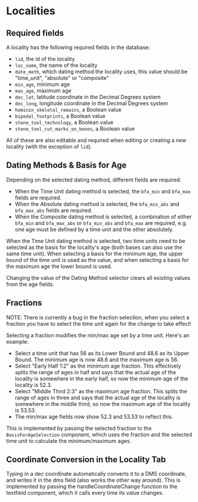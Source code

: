 # Localities

## Required fields

A locality has the following required fields in the database:

- `lid`, the id of the locality
- `loc_name`, the name of the locality
- `date_meth`, which dating method the locality uses, this value should be "time_unit", "absolute" or "composite"
- `min_age`, minimum age
- `max_age`, maximum age
- `dec_lat`, latitude coordinate in the Decimal Degrees system
- `dec_long`, longitude coordinate in the Decimal Degrees system
- `hominin_skeletal_remains`, a Boolean value
- `bipedal_footprints`, a Boolean value
- `stone_tool_technology`, a Boolean value
- `stone_tool_cut_marks_on_bones`, a Boolean value

All of these are also editable and required when editing or creating a new locality (with the exception of `lid`).

## Dating Methods & Basis for Age

Depending on the selected dating method, different fields are required:

- When the Time Unit dating method is selected, the `bfa_min` and `bfa_max` fields are required.
- When the Absolute dating method is selected, the `bfa_min_abs` and `bfa_max_abs` fields are required.
- When the Composite dating method is selected, a combination of either `bfa_min` and `bfa_max_abs` or `bfa_min_abs` and `bfa_max` are required, e.g. one age must be defined by a time unit and the other absolutely.

When the Time Unit dating method is selected, two time units need to be selected as the basis for the locality's age (both bases can also use the same time unit). When selecting a basis for the minimum age, the upper bound of the time unit is used as the value, and when selecting a basis for the maximum age the lower bound is used.

Changing the value of the Dating Method selector clears all existing values from the age fields.

## Fractions

NOTE: There is currently a bug in the fraction selection, when you select a fraction you have to select the time unit again for the change to take effect!

Selecting a fraction modifies the min/max age set by a time unit. Here's an example:

- Select a time unit that has 56 as its Lower Bound and 48.6 as its Upper Bound. The minimum age is now 48.6 and the maximum age is 56.
- Select "Early Half 1:2" as the minimum age fraction. This effectively splits the range of ages in half and says that the actual age of the locality is somewhere in the early half, so now the minimum age of the locality is 52.3.
- Select "Middle Third 2:3" as the maximum age fraction. This splits the range of ages in three and says that the actual age of the locality is somewhere in the middle third, so now the maximum age of the locality is 53.53.
- The min/max age fields now show 52.3 and 53.53 to reflect this.

This is implemented by passing the selected fraction to the `BasisForAgeSelection` component, which uses the fraction and the selected time unit to calculate the minimum/maximum ages.

## Coordinate Conversion in the Locality Tab

Typing in a dec coordinate automatically converts it to a DMS coordinate, and writes it in the dms field (also works the other way around). This is implemented by passing the handleCoordinateChange function to the textfield component, which it calls every time its value changes.
